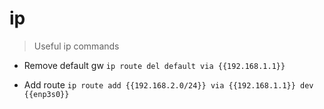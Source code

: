 # ip

> Useful ip commands

- Remove default gw
`ip route del default via {{192.168.1.1}}`

- Add route
`ip route add {{192.168.2.0/24}} via {{192.168.1.1}} dev {{enp3s0}}`
